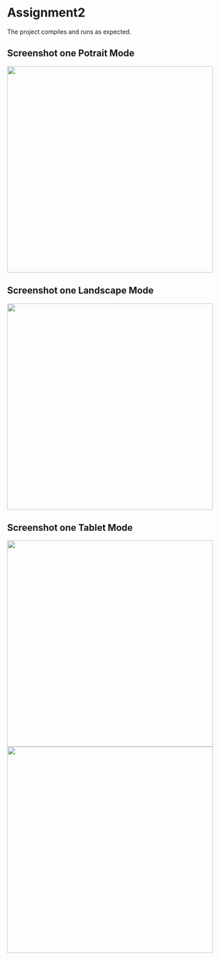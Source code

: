 # Assignment2
The project compiles and runs as expected. 

## Screenshot one Potrait Mode

<img src="https://user-images.githubusercontent.com/11560987/213964891-b59eed95-f1eb-487d-bc96-641c3562a079.png" width="480"/>

## Screenshot one Landscape Mode

<img src="https://user-images.githubusercontent.com/11560987/213964927-30d49340-bc6a-4696-85a0-ae27cb998ec7.png" width="480"/>

## Screenshot one Tablet Mode
<img src="https://user-images.githubusercontent.com/11560987/213964959-8e4bfca1-801f-4519-a1b5-e9876ddd3839.png" width="480"/>
<img src="https://user-images.githubusercontent.com/11560987/213964969-15c22eb8-3d27-41e5-83e8-27c6c5fd96f0.png" width="480"/>
